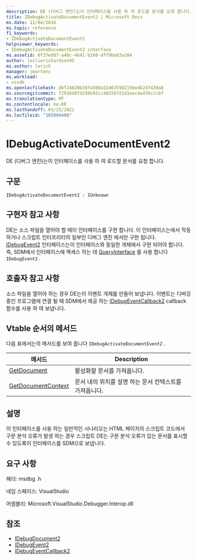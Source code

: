 ```yaml
---
description: DE (디버그 엔진)는이 인터페이스를 사용 하 여 로드할 문서를 요청 합니다.
title: IDebugActivateDocumentEvent2 | Microsoft Docs
ms.date: 11/04/2016
ms.topic: reference
f1_keywords:
- IDebugActivateDocumentEvent2
helpviewer_keywords:
- IDebugActivateDocumentEvent2 interface
ms.assetid: 6f37edd7-a48c-4b41-b160-dff9be63a284
author: leslierichardson95
ms.author: lerich
manager: jmartens
ms.workload:
- vssdk
ms.openlocfilehash: dbf24620b3dfa508a52463598219be4b2d7439a8
ms.sourcegitcommit: f2916d8fd296b92cc402597d1d1eecda4f6cccbf
ms.translationtype: MT
ms.contentlocale: ko-KR
ms.lasthandoff: 03/25/2021
ms.locfileid: "105094406"
---
```

# <a name="idebugactivatedocumentevent2"></a>IDebugActivateDocumentEvent2
DE (디버그 엔진)는이 인터페이스를 사용 하 여 로드할 문서를 요청 합니다.

## <a name="syntax"></a>구문

```
IDebugActivateDocumentEvent2 : IUnknown
```

## <a name="notes-for-implementers"></a>구현자 참고 사항
 DE는 소스 파일을 열어야 할 때이 인터페이스를 구현 합니다. 이 인터페이스는에서 작동 하거나 스크립트 인터프리터의 일부인 디버그 엔진 에서만 구현 됩니다. [IDebugEvent2](../../../extensibility/debugger/reference/idebugevent2.md) 인터페이스는이 인터페이스와 동일한 개체에서 구현 되어야 합니다. 즉, SDM에서 인터페이스에 액세스 하는 데 [QueryInterface](/cpp/atl/queryinterface) 를 사용 합니다 `IDebugEvent2` .

## <a name="notes-for-callers"></a>호출자 참고 사항
 소스 파일을 열어야 하는 경우 DE는이 이벤트 개체를 만들어 보냅니다. 이벤트는 디버깅 중인 프로그램에 연결 될 때 SDM에서 제공 하는 [IDebugEventCallback2](../../../extensibility/debugger/reference/idebugeventcallback2.md) callback 함수를 사용 하 여 보냅니다.

## <a name="methods-in-vtable-order"></a>Vtable 순서의 메서드
 다음 표에서는의 메서드를 보여 줍니다 `IDebugActivateDocumentEvent2` .

|메서드|Description|
|-------------|-----------------|
|[GetDocument](../../../extensibility/debugger/reference/idebugactivatedocumentevent2-getdocument.md)|활성화할 문서를 가져옵니다.|
|[GetDocumentContext](../../../extensibility/debugger/reference/idebugactivatedocumentevent2-getdocumentcontext.md)|문서 내의 위치를 설명 하는 문서 컨텍스트를 가져옵니다.|

## <a name="remarks"></a>설명
 이 인터페이스를 사용 하는 일반적인 시나리오는 HTML 페이지의 스크립트 코드에서 구문 분석 오류가 발생 하는 경우 스크립트 DE는 구문 분석 오류가 있는 문서를 표시할 수 있도록이 인터페이스를 SDM으로 보냅니다.

## <a name="requirements"></a>요구 사항
 헤더: msdbg .h

 네임 스페이스: VisualStudio

 어셈블리: Microsoft.VisualStudio.Debugger.Interop.dll

## <a name="see-also"></a>참조
- [IDebugDocument2](../../../extensibility/debugger/reference/idebugdocument2.md)
- [IDebugEvent2](../../../extensibility/debugger/reference/idebugevent2.md)
- [IDebugEventCallback2](../../../extensibility/debugger/reference/idebugeventcallback2.md)
